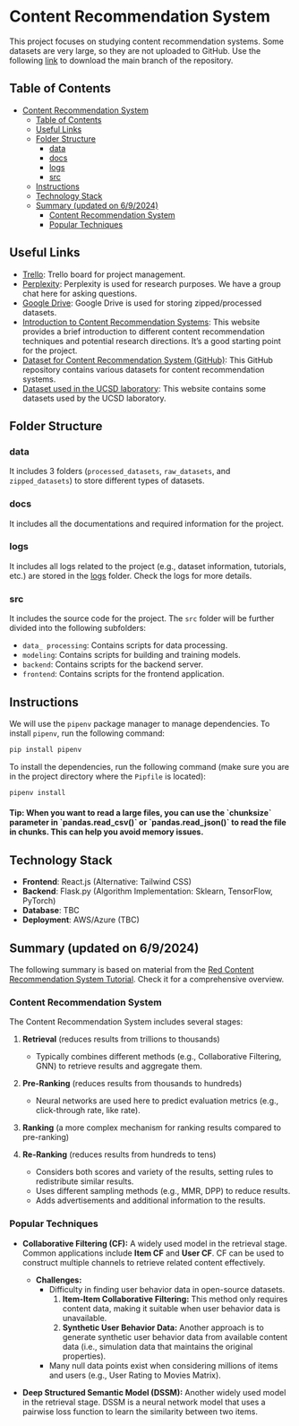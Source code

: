 # Content Recommendation System
This project focuses on studying content recommendation systems. Some datasets are very large, so they are not uploaded to GitHub. Use the following [link](https://github.com/tonyctyy/content-recommendation/archive/master.zip) to download the main branch of the repository.

## Table of Contents
- [Content Recommendation System](#content-recommendation-system)
  - [Table of Contents](#table-of-contents)
  - [Useful Links](#useful-links)
  - [Folder Structure](#folder-structure)
    - [data](#data)
    - [docs](#docs)
    - [logs](#logs)
    - [src](#src)
  - [Instructions](#instructions)
  - [Technology Stack](#technology-stack)
  - [Summary (updated on 6/9/2024)](#summary-updated-on-692024)
    - [Content Recommendation System](#content-recommendation-system-1)
    - [Popular Techniques](#popular-techniques)

## Useful Links
- [Trello](https://trello.com/b/5JG6Hmrf/milestones-tasks): Trello board for project management.
- [Perplexity](https://www.perplexity.ai/collections/Content-Recommendation-FYP-r8AxwOpsSAyDXFh7Np00lg): Perplexity is used for research purposes. We have a group chat here for asking questions.
- [Google Drive](https://drive.google.com/drive/folders/1z4Vid9NfHBhHb9hb7fLza9E-zdlkhOt6?usp=drive_link): Google Drive is used for storing zipped/processed datasets.
- [Introduction to Content Recommendation Systems](https://slogix.in/phd-research-topics-in-recommender-systems-based-on-deep-learning/): This website provides a brief introduction to different content recommendation techniques and potential research directions. It’s a good starting point for the project.
- [Dataset for Content Recommendation System (GitHub)](https://github.com/RUCAIBox/RecSysDatasets): This GitHub repository contains various datasets for content recommendation systems.
- [Dataset used in the UCSD laboratory](https://cseweb.ucsd.edu/~jmcauley/datasets.html): This website contains some datasets used by the UCSD laboratory.

## Folder Structure
### data
It includes 3 folders (`processed_datasets`, `raw_datasets`, and `zipped_datasets`) to store different types of datasets. 

### docs
It includes all the documentations and required information for the project.

### logs
It includes all logs related to the project (e.g., dataset information, tutorials, etc.) are stored in the [logs](./logs/README.md) folder. Check the logs for more details.

### src
It includes the source code for the project. The `src` folder will be further divided into the following subfolders:
 - `data_ processing`: Contains scripts for data processing.
 - `modeling`: Contains scripts for building and training models.
 - `backend`: Contains scripts for the backend server.
 - `frontend`: Contains scripts for the frontend application.

## Instructions
We will use the `pipenv` package manager to manage dependencies. To install `pipenv`, run the following command:
```bash
pip install pipenv
```

To install the dependencies, run the following command (make sure you are in the project directory where the `Pipfile` is located):
```bash
pipenv install
```

<h4> Tip: When you want to read a large files, you can use the `chunksize` parameter in `pandas.read_csv()` or `pandas.read_json()` to read the file in chunks. This can help you avoid memory issues. </h4>

## Technology Stack
- **Frontend**: React.js (Alternative: Tailwind CSS)
- **Backend**: Flask.py (Algorithm Implementation: Sklearn, TensorFlow, PyTorch)
- **Database**: TBC
- **Deployment**: AWS/Azure (TBC)

## Summary (updated on 6/9/2024)
The following summary is based on material from the [Red Content Recommendation System Tutorial](logs/RedRS_tutorial/RedRS_tutorial.md). Check it for a comprehensive overview.

### Content Recommendation System
The Content Recommendation System includes several stages:
1. **Retrieval** (reduces results from trillions to thousands)
   - Typically combines different methods (e.g., Collaborative Filtering, GNN) to retrieve results and aggregate them.

2. **Pre-Ranking** (reduces results from thousands to hundreds)
   - Neural networks are used here to predict evaluation metrics (e.g., click-through rate, like rate).

3. **Ranking** (a more complex mechanism for ranking results compared to pre-ranking)

4. **Re-Ranking** (reduces results from hundreds to tens)
   - Considers both scores and variety of the results, setting rules to redistribute similar results.
   - Uses different sampling methods (e.g., MMR, DPP) to reduce results.
   - Adds advertisements and additional information to the results.

### Popular Techniques
- **Collaborative Filtering (CF):** A widely used model in the retrieval stage. Common applications include **Item CF** and **User CF**. CF can be used to construct multiple channels to retrieve related content effectively.
  - **Challenges:**
    - Difficulty in finding user behavior data in open-source datasets.
      1. **Item-Item Collaborative Filtering:** This method only requires content data, making it suitable when user behavior data is unavailable.
      2. **Synthetic User Behavior Data:** Another approach is to generate synthetic user behavior data from available content data (i.e., simulation data that maintains the original properties).
    - Many null data points exist when considering millions of items and users (e.g., User Rating to Movies Matrix).

- **Deep Structured Semantic Model (DSSM):** Another widely used model in the retrieval stage. DSSM is a neural network model that uses a pairwise loss function to learn the similarity between two items.
